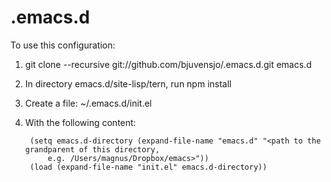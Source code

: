 .emacs.d
========

To use this configuration:

1. git clone --recursive git://github.com/bjuvensjo/.emacs.d.git emacs.d
2. In directory emacs.d/site-lisp/tern, run npm install
2. Create a file: ~/.emacs.d/init.el
3. With the following content:

        (setq emacs.d-directory (expand-file-name "emacs.d" "<path to the grandparent of this directory,
            e.g. /Users/magnus/Dropbox/emacs>"))
        (load (expand-file-name "init.el" emacs.d-directory))

